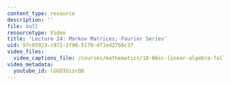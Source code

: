 ```yaml
---
content_type: resource
description: ''
file: null
resourcetype: Video
title: 'Lecture 24: Markov Matrices; Fourier Series'
uid: 97c85923-c972-2f90-5179-d71ed2766c37
video_files:
  video_captions_file: /courses/mathematics/18-06sc-linear-algebra-fall-2011/least-squares-determinants-and-eigenvalues/markov-matrices-fourier-series/lecture-24-markov-matrices-fourier-series/lGGDIGizcQ0.vtt
video_metadata:
  youtube_id: lGGDIGizcQ0
---
```

